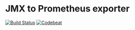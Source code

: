 # JMX to Prometheus exporter #

[![Build Status](https://img.shields.io/travis/nolequen/jmx-prometheus-exporter.svg?branch=master)](https://travis-ci.org/nolequen/jmx-prometheus-exporter)
[![Codebeat](https://codebeat.co/badges/98f209cb-b8dd-416b-995c-8b71abdf00d4)](https://codebeat.co/projects/github-com-nolequen-jmx-prometheus-exporter-master)
